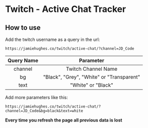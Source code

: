 # Twitch - Active Chat Tracker

## How to use

Add the twitch username as a query in the url:

` https://jamiehughes.co/twitch/active-chat/?channel=JD_Code `

| Query Name        | Parameter           |
| :-------------: |:-------------:|
| channel      | Twitch Channel Name |
| bg    | "Black", "Grey", "White" or "Transparent"   |
| text  | "White" or "Black" |

Add more parameters like this:

` https://jamiehughes.co/twitch/active-chat/?channel=JD_Code&bg=black&text=white `

**Every time you refresh the page all previous data is lost**